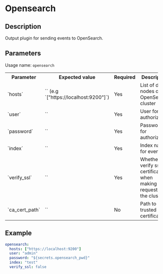 # Opensearch

## Description

Output plugin for sending events to OpenSearch.

## Parameters

Usage name: `opensearch`

<table>
    <th>Parameter</th>
    <th>Expected value</th>
    <th>Required</th>
    <th>Description</th>
    <tr>
        <td>`hosts`</td>
        <td>`<list[str]>` (e.g `["https://localhost:9200"]`)</td>
        <td>Yes</td>
        <td>List of data nodes of OpenSearch cluster</td>
    </tr>
    <tr>
        <td>`user`</td>
        <td>`<str>`</td>
        <td>Yes</td>
        <td>User for authorization</td>
    </tr>
    <tr>
        <td>`password`</td>
        <td>`<str>`</td>
        <td>Yes</td>
        <td>Password for authorization</td>
    </tr>
    <tr>
        <td>`index`</td>
        <td>`<str>`</td>
        <td>Yes</td>
        <td>Index name for events</td>
    </tr>
    <tr>
        <td>`verify_ssl`</td>
        <td>`<bool>`</td>
        <td>Yes</td>
        <td>Whether to verify ssl certificate when making requests to the cluster</td>
    </tr>
        <tr>
        <td>`ca_cert_path`</td>
        <td>`<str>`</td>
        <td>No</td>
        <td>Path to trusted CA certificate</td>
    </tr>
</table>

## Example

```yaml
opensearch:
  hosts: ["https://localhost:9200"]
  user: "admin"
  password: "${secrets.opensearch_pwd}"
  index: "test"
  verify_ssl: false
```